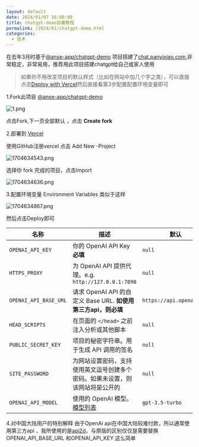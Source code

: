 ```yaml
---
layout: default
date: 2024/01/07 16:00:00
title: chatgpt-demo部署教程
permalink: /2024/01/chatgpt-demo.html
categories:
  - 技术
---
```


在去年3月时基于[@anse-app/chatgpt-demo](https://github.com/anse-app/chatgpt-demo "@anse-app/chatgpt-demo") 项目搭建了[chat.panyixiao.com](https://chat.panyixiao.com/ "chat.panyixiao.com"),非常稳定，非常易用，推荐用此项目搭建chatgpt给自己或家人使用

> 如果你不用改变项目的默认样式（比如在网站中加几个字之类），可以直接点击[Deploy with Vercel](https://vercel.com/new/clone?repository-url=https%3A%2F%2Fgithub.com%2Fddiu8081%2Fchatgpt-demo&env=OPENAI_API_KEY&envDescription=OpenAI%20API%20Key&envLink=https%3A%2F%2Fplatform.openai.com%2Faccount%2Fapi-keys)然后直接看第3步配置配置环境变量即可

1.Fork此项目 [@anse-app/chatgpt-demo](https://github.com/anse-app/chatgpt-demo "@anse-app/chatgpt-demo")

![1.png](https://hkcdn.yixiao.org/typecho/2024/01/07/1.png?x-oss-process=style/sy)

点击Fork,下一页全部默认 ，点击 **Create fork**



2.部署到 [Vercel](https://vercel.com/ "Vercel")

使用GitHub注册vercel
点击 Add New -Project

![1704634543.png](https://hkcdn.yixiao.org/typecho/2024/01/07/1704634543.png?x-oss-process=style/sy)

选择你 fork 完成的项目，点击Import

![1704634636.png](https://hkcdn.yixiao.org/typecho/2024/01/07/1704634636.png?x-oss-process=style/sy)

3.配置环境变量 Environment Variables
类似于这样

![1704634867.png](https://hkcdn.yixiao.org/typecho/2024/01/07/1704634867.png?x-oss-process=style/sy)

然后点击Deploy即可

| 名称 | 描述 | 默认 |
| --- | --- | --- |
| `OPENAI_API_KEY` | 你的 OpenAI API Key **必填**| `null` |
| `HTTPS_PROXY` | 为 OpenAI API 提供代理。e.g. `http://127.0.0.1:7890` | `null` |
| `OPENAI_API_BASE_URL` | 请求 OpenAI API 的自定义 Base URL. **如使用第三方api，则必填** | `https://api.openai.com` |
| `HEAD_SCRIPTS` | 在页面的 `</head>` 之前注入分析或其他脚本 | `null` |
| `PUBLIC_SECRET_KEY` | 项目的秘密字符串。用于生成 API 调用的签名 | `null` |
| `SITE_PASSWORD` | 为网站设置密码，支持使用英文逗号创建多个密码。如果未设置，则该网站将是公开的 | `null` |
| `OPENAI_API_MODEL` | 使用的 OpenAI 模型。[模型列表](https://platform.openai.com/docs/api-reference/models/list) | `gpt-3.5-turbo` |

4.对中国大陆用户的特别解释
由于OpenAi api在中国大陆较难付款，所以通常使用第三方api ，我所使用的是[api2d](https://api2d.com/ "api2d")，与原版的区别仅仅是需要替换OPENAI_API_BASE_URL 和OPENAI_API_KEY 这么简单

